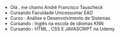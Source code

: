 - Olá , me chamo André Francisco Tauscheck
- Cursando Faculdade Unicessumar EAD
- Curso : Análise e Desenvolvimento de Sistemas
- Cursando : Inglês na escola de idiomas KNN
- Cursando : HTML , CSS E JAVASCRIPT na Udemy
